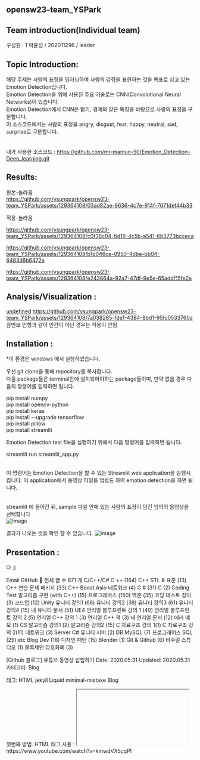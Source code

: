 ## opensw23-team_YSPark

## Team introduction(Individual team)
  구성원 : 1
  박윤성 / 202011296  / leader
  
  
## Topic Introduction:
해당 주제는 사람의 표정을 딥러닝하여 사람의 감정을 표현하는 것을 목표로 삼고 있는 Emotion Detection입니다.<br>
Emotion Detection을 위해 사용된 주요 기술로는 CNN(Convolutional Neural Networks)이 있습니다.<br>
Emotion Detection에서 CNN은 밝기, 경계와 같은 특징을 바탕으로 사람의 표정을 구분합니다.<br>
이 소스코드에서는 사람의 표정을 angry, disgust, fear, happy, neutral, sad, surprise로 구분합니다.<br><br><br>
 내가 사용한 소스코드 :  https://github.com/mr-mamun-50/Emotion_Detection-Deep_learning.git<br>
  
  
## Results:
  
원본-놀라움        <br>
https://github.com/ysungpark/opensw23-team_YSPark/assets/129364108/03ad82ae-9636-4c7e-914f-7671def44b33


적용-놀라움      <br>

https://github.com/ysungpark/opensw23-team_YSPark/assets/129364108/c0f36c04-6d16-4c5b-a541-6b3773bcceca






https://github.com/ysungpark/opensw23-team_YSPark/assets/129364108/b1d046ce-0950-4dbe-bb04-6483d6b6472a

https://github.com/ysungpark/opensw23-team_YSPark/assets/129364108/e243864a-92a7-47df-9e5e-65addf15fe2a






  
  
## Analysis/Visualization : 
[  undefined](https://github.com/ysungpark/opensw23-team_YSPark/assets/129364108/a23aa42c-d65e-42c6-9ec3-8334dc7b14fb)
https://github.com/ysungpark/opensw23-team_YSPark/assets/129364108/7a038285-fde1-4384-8bd1-95fc0533760a
잠만보 인형과 같이 인간이 아닌 경우는 적용이 안됨
  
  
## Installation : 


*이 환경은 windows 에서 실행하였습니다.<br>

우선 git clone을 통해 repository를 복사합니다.<br>
다음 package들은 terminal안에 설치되어야하는 package들이며, 만약 없을 경우 다음의 명령어를 입력하면 됩니다.

pip install numpy<br>
pip install opencv-python<br>
pip install keras<br>
pip install --upgrade tensorflow<br>
pip install pillow<br>
pip install streamlit<br>

Emotion Detection test file을 실행하기 위해서 다음 명령어를 입력하면 됩니다. <br>

streamlit run streamlit_app.py<br><br>

이 명령어는 Emotion Detection을 할 수 있는 Streamlit web application을 실행시킵니다.
이 application에서 동영상 파일을 업로드 하여 emotion detection을 하면 됩니다.<br><br>

streamlit 에 들어간 뒤, sample 파일 안에 있는 사람의 표정이 담긴 임의의 동영상을 선택합니다<br>
![image](https://github.com/ysungpark/opensw23-team_YSPark/assets/129364108/12fea0d9-4073-4993-9a53-59501b3542ce)

결과가 나오는 것을 확인 할 수 있습니다.
![image](https://github.com/ysungpark/opensw23-team_YSPark/assets/129364108/00a74244-8e4f-4a88-adca-6ad63564afad)
  
## Presentation :
다 :)

Email
GitHub
📂 전체 글 수 871 개
C/C++/C#
C ++ (164)
C++ STL & 표준 (13)
C++ 연습 문제 패키지 (33)
C++ Boost.Asio 네트워크 (4)
C # (31)
C (2)
Coding Test
알고리즘 구현 (with C++) (15)
프로그래머스 (150)
백준 (35)
코딩 테스트 강의 (3)
코드업 (12)
Unity
유니티 강의1 (66)
유니티 강의2 (38)
유니티 강의3 (61)
유니티 강의4 (15)
내 유니티 문서 (51)
UE4
언리얼 블루프린트 강의 1 (40)
언리얼 블루프린트 강의 2 (5)
언리얼 C++ 강의 1 (3)
언리얼 C++ 책 (3)
내 언리얼 문서 (12)
에러 메모 (1)
CS
알고리즘 강의1 (2)
알고리즘 강의2 (15)
C 자료구조 강의 1(1)
C 자료구조 강의 2(11)
네트워크 (3)
Server
C# 유니티 서버 (2)
DB
MySQL (7)
프로그래머스 SQL (29)
etc
Blog Dev (18)
디자인 패턴 (15)
Blender (1)
Git & Github (6)
비주얼 스튜디오 (1)
블록체인 암호화폐 (3)


[Github 블로그] 유튜브 동영상 삽입하기
 Date: 2020.05.31    Updated: 2020.05.31
 카테고리: Blog

 태그: HTML jekyll Liquid minimal-mistake Blog

첫번째 방법. HTML 태그 사용 : <iframe> 유튜브 영상에 마우스 오른쪽 클릭을 하면 소스 코드 복사라는 항목이 나오는데 그것을 눌러 소스를 복사한 후 포스트 파일에 붙여넣으면 끝! HTML의 iframe태그로 이루어진 코드가 나온다.

<iframe width="956" height="538" src="https://www.youtube.com/watch?v=kmwdVX5cqPI" frameborder="0" allow="accelerometer; autoplay; encrypted-media; gyroscope; picture-in-picture" allowfullscreen></iframe>
https://www.youtube.com/watch?v=kmwdVX5cqPI

